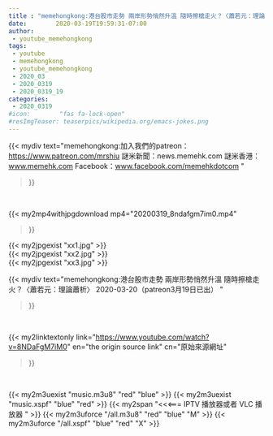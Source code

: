 ```yaml
---
title : "memehongkong:港台股市走勢 兩岸形勢悄然升溫 隨時擦槍走火？〈蕭若元：理論蕭析〉 2020-03-20（patreon3月19日已出） "
date:        2020-03-19T19:59:31-07:00
author:
 - youtube_memehongkong
tags:
 - youtube
 - memehongkong
 - youtube_memehongkong
 - 2020_03
 - 2020_0319
 - 2020_0319_19
categories:
 - 2020_0319
#icon:        "fas fa-lock-open"
#resImgTeaser: teaserpics/wikipedia.org/emacs-jokes.png
---
```


{{< mydiv text="memehongkong:加入我們的patreon：https://www.patreon.com/mrshiu 謎米新聞：news.memehk.com 謎米香港： www.memehk.com Facebook：www.facebook.com/memehkdotcom "
>}}
<br>


{{< my2mp4withjpgdownload mp4="20200319_8ndafgm7im0.mp4"
>}}

{{< my2jpgexist "xx1.jpg" >}}<br>
{{< my2jpgexist "xx2.jpg" >}}<br>
{{< my2jpgexist "xx3.jpg" >}}<br>



{{< mydiv text="memehongkong:港台股市走勢 兩岸形勢悄然升溫 隨時擦槍走火？〈蕭若元：理論蕭析〉 2020-03-20（patreon3月19日已出） "
>}}
<br>

{{< my2linktextonly link="https://www.youtube.com/watch?v=8NDaFgM7iM0"
en="the origin source link" cn="原始來源網址"
>}}


<br>

{{< my2m3uexist "music.m3u8" "red"  "blue" >}} {{< my2m3uexist "music.xspf" "blue" "red"  >}} {{< my2span "<<<=== IPTV 播放器或者 VLC 播放器 " >}} {{< my2m3uforce "/all.m3u8" "red"  "blue" "M" >}} {{< my2m3uforce "/all.xspf" "blue" "red"  "X" >}} 
